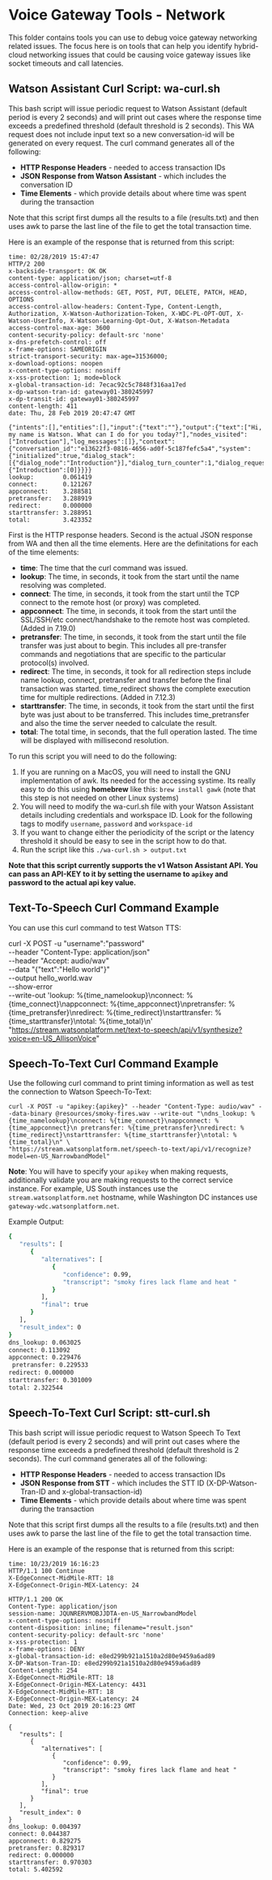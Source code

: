 # Voice Gateway Tools - Network

This folder contains tools you can use to debug voice gateway networking related issues. The focus here is on tools that can help you identify hybrid-cloud networking issues that could be causing voice gateway issues like socket timeouts and call latencies.

## Watson Assistant Curl Script: wa-curl.sh

This bash script will issue periodic request to Watson Assistant (default period is every 2 seconds) and will print out cases where the response time exceeds a predefined threshold (default threshold is 2 seconds). This WA request does not include input text so a new conversation-id will be generated on every request. The curl command generates all of the following:

- **HTTP Response Headers** - needed to access transaction IDs
- **JSON Response from Watson Assistant** - which includes the conversation ID
- **Time Elements** - which provide details about where time was spent during the transaction

Note that this script first dumps all the results to a file (results.txt) and then uses awk to parse the last line of the file to get the total transaction time.

Here is an example of the response that is returned from this script:

```
time: 02/28/2019 15:47:47
HTTP/2 200
x-backside-transport: OK OK
content-type: application/json; charset=utf-8
access-control-allow-origin: *
access-control-allow-methods: GET, POST, PUT, DELETE, PATCH, HEAD, OPTIONS
access-control-allow-headers: Content-Type, Content-Length, Authorization, X-Watson-Authorization-Token, X-WDC-PL-OPT-OUT, X-Watson-UserInfo, X-Watson-Learning-Opt-Out, X-Watson-Metadata
access-control-max-age: 3600
content-security-policy: default-src 'none'
x-dns-prefetch-control: off
x-frame-options: SAMEORIGIN
strict-transport-security: max-age=31536000;
x-download-options: noopen
x-content-type-options: nosniff
x-xss-protection: 1; mode=block
x-global-transaction-id: 7ecac92c5c7848f316aa17ed
x-dp-watson-tran-id: gateway01-380245997
x-dp-transit-id: gateway01-380245997
content-length: 411
date: Thu, 28 Feb 2019 20:47:47 GMT

{"intents":[],"entities":[],"input":{"text":""},"output":{"text":["Hi, my name is Watson. What can I do for you today?"],"nodes_visited":["Introduction"],"log_messages":[]},"context":{"conversation_id":"e13622f3-0816-4656-ad0f-5c187fefc5a4","system":{"initialized":true,"dialog_stack":[{"dialog_node":"Introduction"}],"dialog_turn_counter":1,"dialog_request_counter":1,"_node_output_map":{"Introduction":[0]}}}}
lookup:        0.061419
connect:       0.121267
appconnect:    3.288581
pretransfer:   3.288919
redirect:      0.000000
starttransfer: 3.288951
total:         3.423352
```
First is the HTTP response headers. Second is the actual JSON response from WA and then all the time elements. Here are the definitations for each of the time elements:

- **time**: The time that the curl command was issued.
- **lookup**: The time, in seconds, it took from the start until the name resolving was completed.
- **connect**: The time, in seconds, it took from the start until the TCP connect to the remote host (or proxy) was completed.
- **appconnect**: The time, in seconds, it took from the start until the SSL/SSH/etc connect/handshake to the remote host was completed. (Added in 7.19.0)
- **pretransfer**: The time, in seconds, it took from the start until the file transfer was just about to begin. This includes all pre-transfer commands and negotiations that are specific to the particular protocol(s) involved.
- **redirect**: The time, in seconds, it took for all redirection steps include name lookup, connect, pretransfer and transfer before the final transaction was started. time_redirect shows the complete execution time for multiple redirections. (Added in 7.12.3)
- **starttransfer**: The time, in seconds, it took from the start until the first byte was just about to be transferred. This includes time_pretransfer and also the time the server needed to calculate the result.
- **total**: The total time, in seconds, that the full operation lasted. The time will be displayed with millisecond resolution.

To run this script you will need to do the following:

1. If you are running on a MacOS, you will need to install the GNU implementation of awk. Its needed for the accessing systime. Its really easy to do this using **homebrew** like this: ```brew install gawk``` (note that this step is not needed on other Linux systems)
1. You will need to modify the wa-curl.sh file with your Watson Assistant details including credentials and workspace ID. Look for the following tags to modify ```username```, ```password``` and ```workspace-id```
1. If you want to change either the periodicity of the script or the latency threshold it should be easy to see in the script how to do that.
1. Run the script like this ```./wa-curl.sh > output.txt ```

**Note that this script currently supports the v1 Watson Assistant API. You can pass an API-KEY to it by setting the username to ```apikey``` and password to the actual api key value.**

## Text-To-Speech Curl Command Example

You can use this curl command to test Watson TTS:

curl -X POST -u "username":"password" \
--header "Content-Type: application/json" \
--header "Accept: audio/wav" \
--data "{\"text\":\"Hello world\"}" \
--output hello_world.wav \
--show-error \
--write-out 'lookup:        %{time_namelookup}\nconnect:       %{time_connect}\nappconnect:    %{time_appconnect}\npretransfer:   %{time_pretransfer}\nredirect:      %{time_redirect}\nstarttransfer: %{time_starttransfer}\ntotal:         %{time_total}\n' \
"https://stream.watsonplatform.net/text-to-speech/api/v1/synthesize?voice=en-US_AllisonVoice"


## Speech-To-Text Curl Command Example


Use the following curl command to print timing information as well as test the connection to Watson Speech-To-Text:

```
curl -X POST -u "apikey:{apikey}" --header "Content-Type: audio/wav" --data-binary @resources/smoky-fires.wav --write-out "\ndns_lookup: %{time_namelookup}\nconnect: %{time_connect}\nappconnect: %{time_appconnect}\n pretransfer: %{time_pretransfer}\nredirect: %{time_redirect}\nstarttransfer: %{time_starttransfer}\ntotal: %{time_total}\n" \
"https://stream.watsonplatform.net/speech-to-text/api/v1/recognize?model=en-US_NarrowbandModel"
```

**Note**: You will have to specify your `apikey` when making requests, additionally validate you are making requests to the correct service instance. For example, US South instances use the `stream.watsonplatform.net` hostname, while Washington DC instances use `gateway-wdc.watsonplatform.net`.


Example Output:

```bash
{
   "results": [
      {
         "alternatives": [
            {
               "confidence": 0.99,
               "transcript": "smoky fires lack flame and heat "
            }
         ],
         "final": true
      }
   ],
   "result_index": 0
}
dns_lookup: 0.063025
connect: 0.113092
appconnect: 0.229476
 pretransfer: 0.229533
redirect: 0.000000
starttransfer: 0.301009
total: 2.322544
```
## Speech-To-Text Curl Script: stt-curl.sh

This bash script will issue periodic request to Watson Speech To Text (default period is every 2 seconds) and will print out cases where the response time exceeds a predefined threshold (default threshold is 2 seconds). The curl command generates all of the following:

- **HTTP Response Headers** - needed to access transaction IDs
- **JSON Response from STT** - which includes the STT ID (X-DP-Watson-Tran-ID and x-global-transaction-id)
- **Time Elements** - which provide details about where time was spent during the transaction

Note that this script first dumps all the results to a file (results.txt) and then uses awk to parse the last line of the file to get the total transaction time.

Here is an example of the response that is returned from this script:

```
time: 10/23/2019 16:16:23
HTTP/1.1 100 Continue
X-EdgeConnect-MidMile-RTT: 18
X-EdgeConnect-Origin-MEX-Latency: 24

HTTP/1.1 200 OK
Content-Type: application/json
session-name: JQUNRERVMOBJJDTA-en-US_NarrowbandModel
x-content-type-options: nosniff
content-disposition: inline; filename="result.json"
content-security-policy: default-src 'none'
x-xss-protection: 1
x-frame-options: DENY
x-global-transaction-id: e8ed299b921a1510a2d80e9459a6ad89
X-DP-Watson-Tran-ID: e8ed299b921a1510a2d80e9459a6ad89
Content-Length: 254
X-EdgeConnect-MidMile-RTT: 18
X-EdgeConnect-Origin-MEX-Latency: 4431
X-EdgeConnect-MidMile-RTT: 18
X-EdgeConnect-Origin-MEX-Latency: 24
Date: Wed, 23 Oct 2019 20:16:23 GMT
Connection: keep-alive

{
   "results": [
      {
         "alternatives": [
            {
               "confidence": 0.99,
               "transcript": "smoky fires lack flame and heat "
            }
         ],
         "final": true
      }
   ],
   "result_index": 0
}
dns_lookup: 0.004397
connect: 0.044387
appconnect: 0.829275
pretransfer: 0.829317
redirect: 0.000000
starttransfer: 0.970303
total: 5.402592
```
